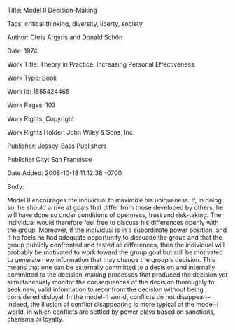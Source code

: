 Title:  Model II Decision-Making

Tags:   critical thinking, diversity, liberty, society

Author: Chris Argyris and Donald Schön

Date:   1974

Work Title: Theory in Practice: Increasing Personal Effectiveness

Work Type: Book

Work Id: 1555424465

Work Pages: 103

Work Rights: Copyright

Work Rights Holder: John Wiley &amp; Sons, Inc.

Publisher: Jossey-Bass Publishers

Publisher City: San Francisco

Date Added: 2008-10-18 11:12:38 -0700

Body: 

Model II encourages the individual to maximize his uniqueness. If, in doing so, he should arrive at goals that differ from those developed by others, he will have done so under conditions of openness, trust and risk-taking. The individual would therefore feel free to discuss his differences openly with the group. Moreover, if the individual is in a subordinate power position, and if he feels he had adequate opportunity to dissuade the group and that the group publicly confronted and tested all differences, then the individual will probably be motivated to work toward the group goal but still be motivated to generate new information that may change the group's decision. This means that one can be externally committed to a decision and internally committed to the decision-making processes that produced the decision yet simultaneously monitor the consequences of the decision thoroughly to seek new, valid information to reconfront the decision without being considered disloyal. In the model-II world, conflicts do not disappear--indeed, the illusion of conflict disappearing is more typical of the model-I world, in which conflicts are settled by power plays based on sanctions, charisma or loyalty.

